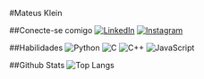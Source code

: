 #Mateus Klein

##Conecte-se comigo
[![LinkedIn](https://img.shields.io/badge/LinkedIn-000?style=for-the-badge&logo=linkedin&logoColor=0E76A8)](https://www.linkedin.com/in/mateus-klein-408b9923a/)
[![Instagram](https://img.shields.io/badge/Instagram-000?style=for-the-badge&logo=instagram)](https://www.instagram.com/ma_kleinn/)

##Habilidades
![Python](https://img.shields.io/badge/Python-000?style=for-the-badge&logo=python)
![C](https://img.shields.io/badge/C-000?style=for-the-badge&logo=c)
![C++](https://img.shields.io/badge/C%2B%2B-000?style=for-the-badge&logo=c%2B%2B&logoColor=00599C)
![JavaScript](https://img.shields.io/badge/JavaScript-000?style=for-the-badge&logo=javascript)

##Github Stats
![Top Langs](https://github-readme-stats-git-masterrstaa-rickstaa.vercel.app/api/top-langs/?username=mateusklein&layout=compact&bg_color=000&border_color=30A3DC&title_color=E94D5F&text_color=FFF)
